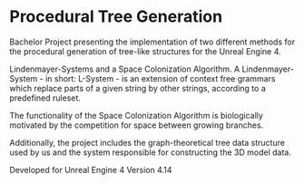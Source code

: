 # Procedural Tree Generation
Bachelor Project presenting the implementation of two different methods for the procedural generation of tree-like structures for the Unreal Engine 4.

Lindenmayer-Systems and a Space Colonization Algorithm.
A Lindenmayer-System - in short: L-System - is an extension of context free
grammars which replace parts of a given string by other strings, according to a predefined ruleset.

The functionality of the Space Colonization Algorithm is biologically motivated
by the competition for space between growing branches. 

Additionally, the project includes the graph-theoretical tree
data structure used by us and the system responsible for constructing the 3D model
data.

Developed for Unreal Engine 4 Version 4.14
